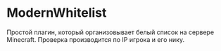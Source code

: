 # ModernWhitelist
Простой плагин, который организовывает белый список на сервере Minecraft. Проверка производится по IP игрока и его нику. 
